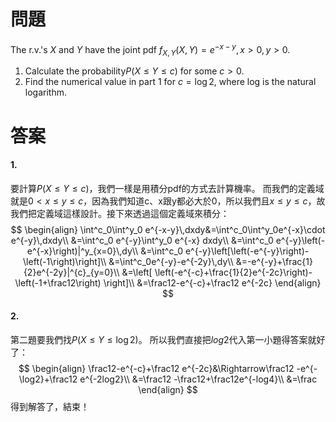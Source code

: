 # 問題
The r.v.'s $X$ and $Y$ have the joint pdf
$f_{X,Y}(X,Y)=e^{-x-y},\,x>0,y>0$.
1. Calculate the probability$P(X\leq Y\leq c)$ for some $c>0$.
2. Find the numerical value in part 1 for $c=\log2$, where log is the natural logarithm.
# 答案
#### 1.
要計算$P(X\leq Y\leq c)$，我們一樣是用積分pdf的方式去計算機率。
而我們的定義域就是$0<x\leq y \leq c$，因為我們知道c、x跟y都必大於0，所以我們且$x\leq y \leq c$，故我們把定義域這樣設計。接下來透過這個定義域來積分：
$$
\begin{align}
\int^c_0\int^y_0 e^{-x-y}\,dxdy&=\int^c_0\int^y_0e^{-x}\cdot e^{-y}\,dxdy\\
&=\int^c_0 e^{-y}\int^y_0 e^{-x} dxdy\\
&=\int^c_0 e^{-y}\left(-e^{-x}\right)|^y_{x=0}\,dy\\
&=\int^c_0 e^{-y}\left[\left(-e^{-y}\right)-\left(-1\right)\right]\\
&=\int^c_0e^{-y}-e^{-2y}\,dy\\
&=-e^{-y}+\frac{1}{2}e^{-2y}|^{c}_{y=0}\\
&=\left[ \left(-e^{-c}+\frac{1}{2}e^{-2c}\right)-\left(-1+\frac12\right) \right]\\
&=\frac12-e^{-c}+\frac12 e^{-2c}
\end{align}
$$
#### 2.
第二題要我們找$P(X\leq Y \leq \log 2)$。
所以我們直接把$log2$代入第一小題得答案就好了：
$$
\begin{align}
\frac12-e^{-c}+\frac12 e^{-2c}&\Rightarrow\frac12 -e^{-\log2}+\frac12 e^{-2log2}\\
&=\frac12 -\frac12+\frac12e^{-log4}\\
&=\frac
\end{align}
$$
得到解答了，結束！
